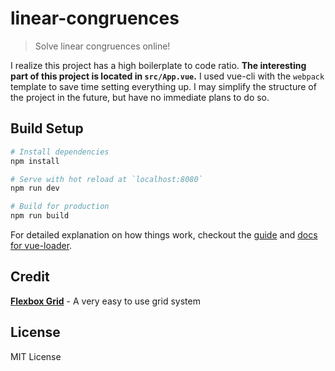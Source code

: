 # linear-congruences

> Solve linear congruences online!

I realize this project has a high boilerplate to code ratio.
**The interesting part of this project is located in `src/App.vue`.** I used vue-cli with the `webpack` template to save time setting everything up. I may simplify the structure of the project in the future, but have no immediate plans to do so.

## Build Setup

``` bash
# Install dependencies
npm install

# Serve with hot reload at `localhost:8080`
npm run dev

# Build for production
npm run build
```

For detailed explanation on how things work, checkout the [guide](http://vuejs-templates.github.io/webpack/) and [docs for vue-loader](http://vuejs.github.io/vue-loader).

## Credit

**[Flexbox Grid](https://github.com/kristoferjoseph/flexboxgrid)** - A very easy to use grid system

## License

MIT License
